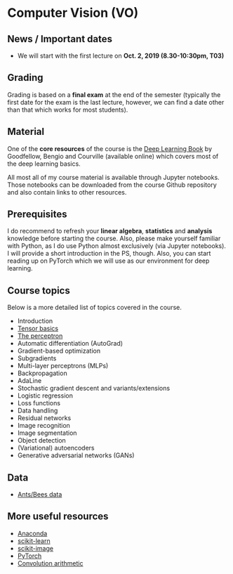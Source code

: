 # Computer Vision (VO)

## News / Important dates

- We will start with the first lecture on **Oct. 2, 2019 (8.30-10:30pm, T03)**

## Grading

Grading is based on a **final exam** at the end of the semester (typically the first date for the exam is the last lecture, however, we can find a date other than that which works for most students).

## Material

One of the **core resources** of the course is the [Deep Learning Book](http://www.deeplearningbook.org/) by Goodfellow, Bengio and
Courville (available online) which covers most of the deep learning basics.

All most all of my course material is available through Jupyter notebooks. Those notebooks can be downloaded from the course Github repository and also contain links to other resources.

## Prerequisites

I do recommend to refresh your **linear algebra**, **statistics** and
**analysis** knowledge before starting the course. Also, please make yourself
familiar with Python, as I do use Python almost exclusively (via Jupyter notebooks).
I will provide a short introduction in the PS, though. Also, you can start
reading up on PyTorch which we will use as our environment for deep learning.

## Course topics

Below is a more detailed list of topics covered in the course.

- Introduction
- [Tensor basics](../material/TensorBasics/TensorBasics.ipynb)
- [The perceptron](../material/Perceptron/Perceptron.ipynb)
- Automatic differentiation (AutoGrad)
- Gradient-based optimization
- Subgradients
- Multi-layer perceptrons (MLPs)
- Backpropagation
- AdaLine
- Stochastic gradient descent and variants/extensions
- Logistic regression
- Loss functions
- Data handling
- Residual networks
- Image recognition
- Image segmentation
- Object detection
- (Variational) autoencoders
- Generative adversarial networks (GANs)

## Data

- [Ants/Bees data](https://drive.google.com/open?id=1izFo-gdrxvDy1klIlu-_RZn3JNTaeogg)

## More useful resources

- [Anaconda](https://www.anaconda.com/distribution/)
- [scikit-learn](http://scikit-learn.org/stable/)
- [scikit-image](http://scikit-image.org/)
- [PyTorch](http://pytorch.org/)
- [Convolution arithmetic](https://github.com/vdumoulin/conv_arithmetic)
